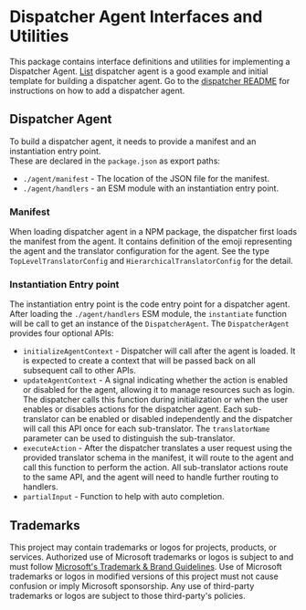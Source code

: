 # Dispatcher Agent Interfaces and Utilities

This package contains interface definitions and utilities for implementing a Dispatcher Agent.
[List](../agents/list/) dispatcher agent is a good example and initial template for building a dispatcher agent.
Go to the [dispatcher README](../dispatcher/README.md) for instructions on how to add a dispatcher agent.

## Dispatcher Agent

To build a dispatcher agent, it needs to provide a manifest and an instantiation entry point.  
These are declared in the `package.json` as export paths:

- `./agent/manifest` - The location of the JSON file for the manifest.
- `./agent/handlers` - an ESM module with an instantiation entry point.

### Manifest

When loading dispatcher agent in a NPM package, the dispatcher first loads the manifest from the agent. It contains definition of the emoji representing the agent and the translator configuration for the agent. See the type `TopLevelTranslatorConfig` and `HierarchicalTranslatorConfig` for the detail.

### Instantiation Entry point

The instantiation entry point is the code entry point for a dispatcher agent. After loading the `./agent/handlers` ESM module,
the `instantiate` function will be call to get an instance of the `DispatcherAgent`. The `DispatcherAgent` provides four optional APIs:

- `initializeAgentContext` - Dispatcher will call after the agent is loaded. It is expected to create a context that will be passed back on all subsequent call to other APIs.
- `updateAgentContext` - A signal indicating whether the action is enabled or disabled for the agent, allowing it to manage resources such as login. The dispatcher calls this function during initialization or when the user enables or disables actions for the dispatcher agent. Each sub-translator can be enabled or disabled independently and the dispatcher will call this API once for each sub-translator. The `translatorName` parameter can be used to distinguish the sub-translator.
- `executeAction` - After the dispatcher translates a user request using the provided translator schema in the manifest, it will route to the agent and call this function to perform the action. All sub-translator actions route to the same API, and the agent will need to handle further routing to handlers.
- `partialInput` - Function to help with auto completion.

## Trademarks

This project may contain trademarks or logos for projects, products, or services. Authorized use of Microsoft
trademarks or logos is subject to and must follow
[Microsoft's Trademark & Brand Guidelines](https://www.microsoft.com/en-us/legal/intellectualproperty/trademarks/usage/general).
Use of Microsoft trademarks or logos in modified versions of this project must not cause confusion or imply Microsoft sponsorship.
Any use of third-party trademarks or logos are subject to those third-party's policies.
